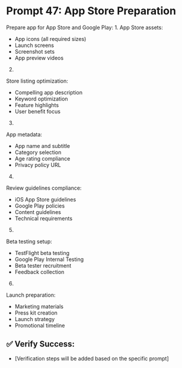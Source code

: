 # Prompt 47: App Store Preparation

Prepare app for App Store and Google Play:
1.
App Store assets:
 - App icons (all required sizes)
 - Launch screens
 - Screenshot sets
 - App preview videos
2.
Store listing optimization:
 - Compelling app description
 - Keyword optimization
 - Feature highlights
 - User benefit focus
3.
App metadata:
 - App name and subtitle
 - Category selection
 - Age rating compliance
 - Privacy policy URL
4.
Review guidelines compliance:
 - iOS App Store guidelines
 - Google Play policies
 - Content guidelines
 - Technical requirements
5.
Beta testing setup:
 - TestFlight beta testing
 - Google Play Internal Testing
 - Beta tester recruitment
 - Feedback collection
6.
Launch preparation:
 - Marketing materials
 - Press kit creation
 - Launch strategy
 - Promotional timeline

## ✅ Verify Success:
- [Verification steps will be added based on the specific prompt]
